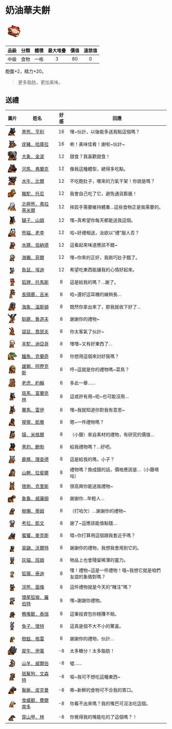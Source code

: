 # 奶油華夫餅

![img](images/item_pic_NYHFB.png)

|品級|分類|體積|最大堆疊|價值|違禁值|
|:--:|:--:|:--:|:--:|:--:|:--:|
|中級|食物|一格|3|80|0|

飽腹+2，精力+20。

> 更多脂肪，更加美味。

## 送禮

|圖片|姓名|好感|回應|
|:--:|--|:--:|--|
|![img](images/BlackBear.png)|[黑熊．亨利](黑熊．亨利.md)|16|嘿\~伙計，以後能多送我點這個嗎？|
|![img](images/Warthog.png)|[疣豬．哈庫拉](疣豬．哈庫拉.md)|16|喲！美味佳肴！謝啦\~伙計\~|
|![img](images/elephant.png)|[大象．金波](大象．金波.md)|12|甜食？我喜歡甜食！|
|![img](images/hippopotamus.png)|[河馬．弗蘭克](河馬．弗蘭克.md)|12|像我這種體型，總得多吃點。|
|![img](images/AfricanBuffalo.png)|[水牛．比爾](水牛．比爾.md)|12|不吃飽肚子，哪來的力氣干架！你說是嗎？|
|![img](images/camel.png)|[駱駝．托尼](駱駝．托尼.md)|12|我會自己吃了它，避免通貨膨脹！|
|![img](images/PolarBear.png)|[北極熊．弗拉基米爾](北極熊．弗拉基米爾.md)|12|摔跤手需要維持體重…這些食物正是我需要的。|
|![img](images/donkey.png)|[驢子．山姆](驢子．山姆.md)|12|嘿\~真希望你每天都能送我這個。|
|![img](images/panda.png)|[熊貓．老李](熊貓．老李.md)|12|哈\~好禮相送，汝欲以“禮”服人否？|
|![img](images/Capybara.png)|[水豚．伯納德](水豚．伯納德.md)|12|這看起來味道應該不錯\~|
|![img](images/SeaOtter.png)|[海獺．菲爾](海獺．菲爾.md)|12|嘿\~你來的正好，我剛巧肚子餓了。|
|![img](images/Possum.png)|[負鼠．埃迪](負鼠．埃迪.md)|12|希望吃東西能讓我的心情好起來。|
|![img](images/fox.png)|[狐貍．托馬斯](狐貍．托馬斯.md)|8|這是給我的嗎？…謝了。|
|![img](images/giraffe.png)|[長頸鹿．吉米](長頸鹿．吉米.md)|8|哈\~還好這耳機的線夠長…|
|![img](images/walrus.png)|[海象．溫斯頓](海象．溫斯頓.md)|8|既然你拿出來了，那我就收下好了…|
|![img](images/reindeer.png)|[馴鹿．魯道夫](馴鹿．魯道夫.md)|8|謝謝你的禮物\~|
|![img](images/kangaroo.png)|[袋鼠．喬瑟夫](袋鼠．喬瑟夫.md)|8|你太客氣了伙計\~|
|![img](images/Alpaca.png)|[羊駝．迪亞哥](羊駝．迪亞哥.md)|8|嘿嘿\~又有好東西了…|
|![img](images/crocodile.png)|[鱷魚．克蘭奇](鱷魚．克蘭奇.md)|8|你想用這個來討好我嗎？|
|![img](images/lion.png)|[雄獅．阿歷克斯](雄獅．阿歷克斯.md)|8|哼\~這就是你的禮物嗎\~菜鳥？|
|![img](images/tiger.png)|[老虎．約翰](老虎．約翰.md)|8|多此一舉……|
|![img](images/zebra.png)|[斑馬．富蘭克林](斑馬．富蘭克林.md)|8|這或許有用\~呃\~也可能沒用…|
|![img](images/horse.png)|[賽馬．雷伊](賽馬．雷伊.md)|8|嘿\~我就知道你對我有意思\~|
|![img](images/chimpanzee.png)|[猩猩．凱撒](猩猩．凱撒.md)|8|嗯\~一件禮物嗎？|
|![img](images/tapir.png)|[貘．米格爾](貘．米格爾.md)|8|（小聲）來自素材的禮物，有研究的價值…|
|![img](images/BlackPanther.png)|[黑豹．鮑勃](黑豹．鮑勃.md)|8|給我禮物嗎？…好吧。|
|![img](images/DeerDolphin.png)|[鹿豚．理查德](鹿豚．理查德.md)|8|這是給我的嗎，小子？|
|![img](images/Mandrill.png)|[山魈．拉斐爾](山魈．拉斐爾.md)|8|禮物嗎？換成錢的話，價格應該是…（小聲嘀咕）|
|![img](images/Lynx.png)|[猞猁．克里斯](猞猁．克里斯.md)|8|很高興你能送我禮物\~|
|![img](images/Tortoise.png)|[象龜．威廉姆](象龜．威廉姆.md)|8|謝謝你…年輕人…|
|![img](images/sloth.png)|[樹懶．蒂姆](樹懶．蒂姆.md)|8|（打哈欠）…謝謝你的禮物\~|
|![img](images/Koala.png)|[考拉．凱文](考拉．凱文.md)|8|謝了\~這應該能值點錢…|
|![img](images/HoneyBadger.png)|[蜜獾．麥克斯](蜜獾．麥克斯.md)|8|喂\~你打算用這個跟我套近乎嗎？|
|![img](images/skunk.png)|[臭鼬．沃爾特](臭鼬．沃爾特.md)|8|謝謝你的禮物，我想我會用到它的。|
|![img](images/cat.png)|[灰貓．班姆](灰貓．班姆.md)|8|物品上也會殘留稀薄的靈力。|
|![img](images/meerkat.png)|[狐獴．泰迪](狐獴．泰迪.md)|8|嘿！禮物\~這是一件禮物！哦\~我想它就是咱們友誼的象徵對嗎？|
|![img](images/Raccoon.png)|[浣熊．面條](浣熊．面條.md)|8|這件禮物就是今天的“賭注”嗎？|
|![img](images/RingTailedLemur.png)|[環尾狐猴．羅伯特](環尾狐猴．羅伯特.md)|8|嘿\~謝謝你禮物。|
|![img](images/platypus.png)|[鴨嘴獸．泰瑞](鴨嘴獸．泰瑞.md)|8|這筆投資包你穩賺不賠。|
|![img](images/rabbit.png)|[兔子．懷特](兔子．懷特.md)|8|這真是個不大不小的驚喜。|
|![img](images/Treefrog.png)|[樹蛙．格雷](樹蛙．格雷.md)|8|謝謝你的禮物，伙計…|
|![img](images/rhinoceros.png)|[犀牛．伊萬](犀牛．伊萬.md)|-8|太多糖分！太多脂肪！|
|![img](images/goat.png)|[山羊．威爾伯](山羊．威爾伯.md)|-8|噓……|
|![img](images/SpottedHyaena.png)|[斑鬣狗．文森特](斑鬣狗．文森特.md)|-8|嘔\~我可不想吃這種東西\~|
|![img](images/MarineIguana.png)|[鬣蜥．皮克曼](鬣蜥．皮克曼.md)|-8|嘶\~新鮮的食物可不合我的胃口。|
|![img](images/Anteater.png)|[食蟻獸．費爾南多](食蟻獸．費爾南多.md)|-8|你看不出來嗎？我的嘴巴可沒法吃這個。|
|![img](images/pangolin.png)|[穿山甲．林](穿山甲．林.md)|-8|你覺得我的嘴能吃的了這個嗎？！|

